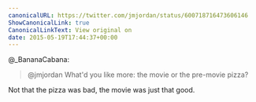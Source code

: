 ```yaml
---
canonicalURL: https://twitter.com/jmjordan/status/600718716473606146
ShowCanonicalLink: true
CanonicalLinkText: View original on
date: 2015-05-19T17:44:37+00:00
---
```

@_BananaCabana:

> @jmjordan What'd you like more: the movie or the pre-movie pizza?

Not that the pizza was bad, the movie was just that good.